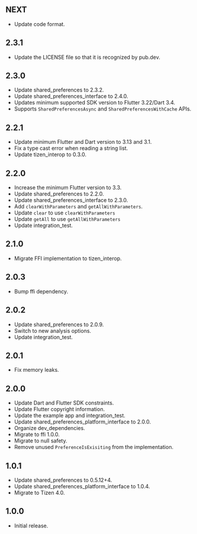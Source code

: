 ## NEXT

* Update code format.

## 2.3.1

* Update the LICENSE file so that it is recognized by pub.dev.

## 2.3.0

* Update shared_preferences to 2.3.2.
* Update shared_preferences_interface to 2.4.0. 
* Updates minimum supported SDK version to Flutter 3.22/Dart 3.4.
* Supports `SharedPreferencesAsync` and `SharedPreferencesWithCache` APIs.

## 2.2.1

* Update minimum Flutter and Dart version to 3.13 and 3.1.
* Fix a type cast error when reading a string list.
* Update tizen_interop to 0.3.0.

## 2.2.0

* Increase the minimum Flutter version to 3.3.
* Update shared_preferences to 2.2.0.
* Update shared_preferences_interface to 2.3.0.
* Add `clearWithParameters` and `getAllWithParameters`.
* Update `clear` to use `clearWithParameters`
* Update `getAll` to use `getAllWithParameters`
* Update integration_test.

## 2.1.0

* Migrate FFI implementation to tizen_interop.

## 2.0.3

* Bump ffi dependency.

## 2.0.2

* Update shared_preferences to 2.0.9.
* Switch to new analysis options.
* Update integration_test.

## 2.0.1

* Fix memory leaks.

## 2.0.0

* Update Dart and Flutter SDK constraints.
* Update Flutter copyright information.
* Update the example app and integration_test.
* Update shared_preferences_platform_interface to 2.0.0.
* Organize dev_dependencies.
* Migrate to ffi 1.0.0.
* Migrate to null safety.
* Remove unused `PreferenceIsExisiting` from the implementation.

## 1.0.1

* Update shared_preferences to 0.5.12+4.
* Update shared_preferences_platform_interface to 1.0.4.
* Migrate to Tizen 4.0.

## 1.0.0

* Initial release.
